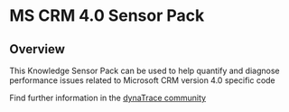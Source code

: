 # MS CRM 4.0 Sensor Pack

## Overview

This Knowledge Sensor Pack can be used to help quantify and diagnose performance issues related to Microsoft CRM 
version 4.0 specific code

Find further information in the [dynaTrace community](https://community.compuwareapm.com/community/display/DL/MS+CRM+4.0+Sensor+Pack)

